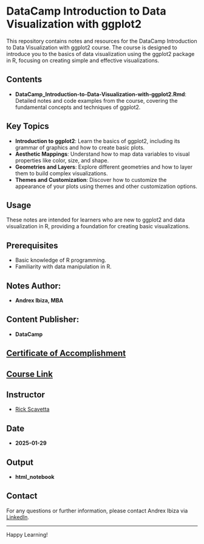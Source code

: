 # DataCamp Introduction to Data Visualization with ggplot2

This repository contains notes and resources for the DataCamp Introduction to Data Visualization with ggplot2 course. The course is designed to introduce you to the basics of data visualization using the ggplot2 package in R, focusing on creating simple and effective visualizations.

## Contents

- **DataCamp_Introduction-to-Data-Visualization-with-ggplot2.Rmd**: Detailed notes and code examples from the course, covering the fundamental concepts and techniques of ggplot2.

## Key Topics

- **Introduction to ggplot2**: Learn the basics of ggplot2, including its grammar of graphics and how to create basic plots.
- **Aesthetic Mappings**: Understand how to map data variables to visual properties like color, size, and shape.
- **Geometries and Layers**: Explore different geometries and how to layer them to build complex visualizations.
- **Themes and Customization**: Discover how to customize the appearance of your plots using themes and other customization options.

## Usage

These notes are intended for learners who are new to ggplot2 and data visualization in R, providing a foundation for creating basic visualizations.

## Prerequisites

- Basic knowledge of R programming.
- Familiarity with data manipulation in R.

## Notes Author: 
- **Andrex Ibiza, MBA**

## Content Publisher: 
- **DataCamp**

## [Certificate of Accomplishment](https://www.datacamp.com/completed/statement-of-accomplishment/course/97195d9517eca4f4a0dd020e69e9de75304d706d)

## [Course Link](https://app.datacamp.com/learn/courses/introduction-to-data-visualization-with-ggplot2)
## Instructor 
- [Rick Scavetta](https://www.datacamp.com/instructors/scavetta)

## Date 
- **2025-01-29**

## Output
- **html_notebook**

## Contact

For any questions or further information, please contact Andrex Ibiza via [LinkedIn](https://www.linkedin.com/in/andrexibiza/).

---

Happy Learning! 